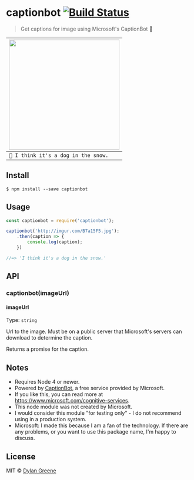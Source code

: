 # captionbot [![Build Status](https://travis-ci.org/dylang/captionbot.svg?branch=master)](https://travis-ci.org/dylang/captionbot)

> Get captions for image using Microsoft's CaptionBot 🤖

| <img src="http://imgur.com/B7a15F5.jpg" width="300px"> |
|--------------------------------------|
| `🤖 I think it's a dog in the snow.` |

## Install

```
$ npm install --save captionbot
```


## Usage

```js
const captionbot = require('captionbot');

captionbot('http://imgur.com/B7a15F5.jpg');
    .then(caption => {
        console.log(caption);
    })

//=> 'I think it's a dog in the snow.'
```


## API

### captionbot(imageUrl)

#### imageUrl

Type: `string`

Url to the image. Must be on a public server that Microsoft's servers can download to determine the caption.

Returns a promise for the caption.


## Notes

* Requires Node 4 or newer.
* Powered by [CaptionBot](https://www.captionbot.ai/), a free service provided by Microsoft.
* If you like this, you can read more at https://www.microsoft.com/cognitive-services.
* This node module was not created by Microsoft.
* I would consider this module "for testing only" - I do not recommend using in a production system.
* Microsoft: I made this because I am a fan of the technology. If there are any problems, or you want to use this package name, I'm happy to discuss.

## License

MIT © [Dylan Greene](https://github.com/dylang)
